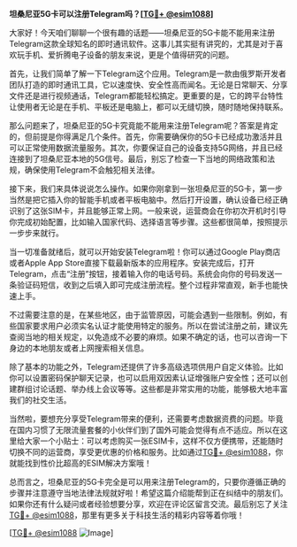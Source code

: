 **坦桑尼亚5G卡可以注册Telegram吗？[[TG💪+ @esim1088](https://t.me/s/esim1088)]**

大家好！今天咱们聊聊一个很有趣的话题——坦桑尼亚的5G卡能不能用来注册Telegram这款全球知名的即时通讯软件。这事儿其实挺有讲究的，尤其是对于喜欢玩手机、爱折腾电子设备的朋友来说，更是个值得研究的问题。

首先，让我们简单了解一下Telegram这个应用。Telegram是一款由俄罗斯开发者团队打造的即时通讯工具，它以速度快、安全性高而闻名。无论是日常聊天、分享文件还是进行视频通话，Telegram都能轻松搞定。更重要的是，它的跨平台特性让使用者无论是在手机、平板还是电脑上，都可以无缝切换，随时随地保持联系。

那么问题来了，坦桑尼亚的5G卡究竟能不能用来注册Telegram呢？答案是肯定的，但前提是你得满足几个条件。首先，你需要确保你的5G卡已经成功激活并且可以正常使用数据流量服务。其次，你要保证自己的设备支持5G网络，并且已经连接到了坦桑尼亚本地的5G信号。最后，别忘了检查一下当地的网络政策和法规，确保使用Telegram不会触犯相关法律。

接下来，我们来具体说说怎么操作。如果你刚拿到一张坦桑尼亚的5G卡，第一步当然是把它插入你的智能手机或者平板电脑中。然后打开设置，确认设备已经正确识别了这张SIM卡，并且能够正常上网。一般来说，运营商会在你初次开机时引导你完成初始配置，比如输入国家代码、选择语言等步骤。这些都很简单，按照提示一步步来就行。

当一切准备就绪后，就可以开始安装Telegram啦！你可以通过Google Play商店或者Apple App Store直接下载最新版本的应用程序。安装完成后，打开Telegram，点击“注册”按钮，接着输入你的电话号码。系统会向你的号码发送一条验证码短信，收到之后填入即可完成注册流程。整个过程非常直观，新手也能快速上手。

不过需要注意的是，在某些地区，由于监管原因，可能会遇到一些限制。例如，有些国家要求用户必须实名认证才能使用特定的服务。所以在尝试注册之前，建议先查阅当地的相关规定，以免造成不必要的麻烦。如果不确定的话，也可以咨询一下身边的本地朋友或者上网搜索相关信息。

除了基本的功能之外，Telegram还提供了许多高级选项供用户自定义体验。比如你可以设置密码保护聊天记录，也可以启用双因素认证增强账户安全性；还可以创建群组讨论话题、举办线上会议等等。这些都是非常实用的功能，能够极大地丰富我们的社交生活。

当然啦，要想充分享受Telegram带来的便利，还需要考虑数据资费的问题。毕竟在国内习惯了无限流量套餐的小伙伴们到了国外可能会觉得有点不适应。所以在这里给大家一个小贴士：可以考虑购买一张ESIM卡，这样不仅方便携带，还能随时切换不同的运营商，享受更优惠的价格和服务。比如通过[TG💪+ @esim1088](https://t.me/s/esim1088)，你就能找到性价比超高的ESIM解决方案哦！

总而言之，坦桑尼亚的5G卡完全是可以用来注册Telegram的，只要你遵循正确的步骤并注意遵守当地法律法规就好啦！希望这篇介绍能帮到正在纠结中的朋友们。如果你还有什么疑问或者经验想要分享，欢迎在评论区留言交流。最后别忘了关注[TG💪+ @esim1088](https://t.me/s/esim1088)，那里有更多关于科技生活的精彩内容等着你哦！

[[TG💪+ @esim1088](https://t.me/s/esim1088) ![Image](https://i.postimg.cc/4NQfJmqS/Snipaste-2025-05-13-00-14-12.png)]